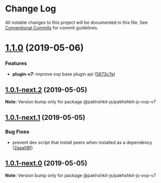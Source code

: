 # Change Log

All notable changes to this project will be documented in this file.
See [Conventional Commits](https://conventionalcommits.org) for commit guidelines.

# [1.1.0](https://github.com/kontorol/pakhshkit-js-ovp/compare/v1.0.1-next.2...v1.1.0) (2019-05-06)


### Features

* **plugin-v7:** improve ovp base plugin api ([5673c7e](https://github.com/kontorol/pakhshkit-js-ovp/commit/5673c7e))





## [1.0.1-next.2](https://github.com/kontorol/pakhshkit-js-ovp/compare/v1.0.1-next.1...v1.0.1-next.2) (2019-05-05)

**Note:** Version bump only for package @pakhshkit-js/pakhshkit-js-ovp-v7





## [1.0.1-next.1](https://github.com/kontorol/pakhshkit-js-ovp/compare/v1.0.1-next.0...v1.0.1-next.1) (2019-05-05)


### Bug Fixes

* prevent dev script that install peers when installed as a dependency ([2aaa08f](https://github.com/kontorol/pakhshkit-js-ovp/commit/2aaa08f))





## [1.0.1-next.0](https://github.com/kontorol/pakhshkit-js-ovp/compare/v1.0.0-rc.1...v1.0.1-next.0) (2019-05-05)

**Note:** Version bump only for package @pakhshkit-js/pakhshkit-js-ovp-v7

